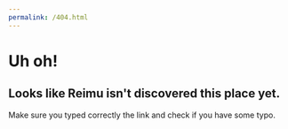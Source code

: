 ```yaml
---
permalink: /404.html
---
```


# **Uh oh!**
## **Looks like Reimu isn't discovered this place yet.**

Make sure you typed correctly the link and check if you have some typo.

